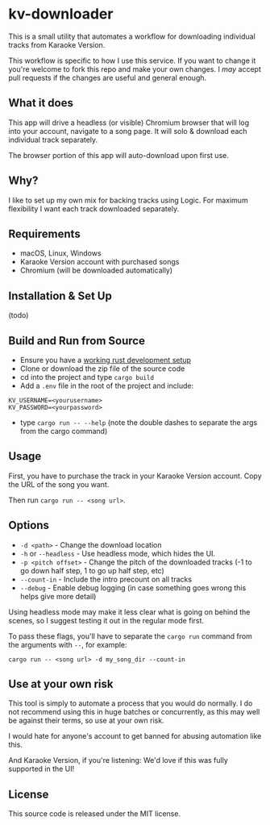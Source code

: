 # kv-downloader

This is a small utility that automates a workflow for downloading individual tracks from Karaoke Version.

This workflow is specific to how I use this service. If you want to change it you're welcome to fork this
repo and make your own changes. I _may_ accept pull requests if the changes are useful and general enough.

## What it does

This app will drive a headless (or visible) Chromium browser that will log into your account, navigate to
a song page. It will solo & download each individual track separately.

The browser portion of this app will auto-download upon first use.

## Why?

I like to set up my own mix for backing tracks using Logic. For maximum flexibility I want each track downloaded separately.

## Requirements

- macOS, Linux, Windows
- Karaoke Version account with purchased songs
- Chromium (will be downloaded automatically)

## Installation & Set Up

(todo)

## Build and Run from Source

- Ensure you have a [working rust development setup](https://www.rust-lang.org/learn/get-started)
- Clone or download the zip file of the source code
- cd into the project and type `cargo build`
- Add a `.env` file in the root of the project and include:

```
KV_USERNAME=<yourusername>
KV_PASSWORD=<yourpassword>
```

- type `cargo run -- --help` (note the double dashes to separate the args from the cargo command)

## Usage

First, you have to purchase the track in your Karaoke Version account. Copy the URL
of the song you want.

Then run `cargo run -- <song url>`.

## Options

- `-d <path>` - Change the download location
-  `-h` or `--headless` - Use headless mode, which hides the UI.
-  `-p <pitch offset>` - Change the pitch of the downloaded tracks (-1 to go down half step, 1 to go up half step, etc)
- `--count-in` - Include the intro precount on all tracks
- `--debug` - Enable debug logging (in case something goes wrong this helps give more detail)

Using headless mode may make it less clear what is going on behind the scenes, so I suggest testing it out
in the regular mode first.

To pass these flags, you'll have to separate the `cargo run` command from the arguments
with `--`, for example:

```
cargo run -- <song url> -d my_song_dir --count-in
```

## Use at your own risk

This tool is simply to automate a process that you would do normally. I do not recommend using this
in huge batches or concurrently, as this may well be against their terms, so use at your own risk.

I would hate for anyone's account to get banned for abusing automation like this.

And Karaoke Version, if you're listening: We'd love if this was fully supported in the UI!

## License

This source code is released under the MIT license.
